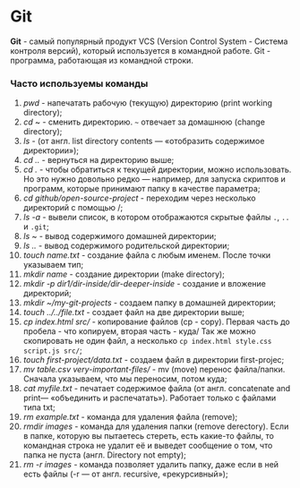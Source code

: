 # Git

**Git** - самый популярный продукт VCS (Version Control System - Система контроля версий), который используется в командной работе. Git - программа, работающая из командной строки.


### Часто используемы команды


1. _pwd_ - напечатать рабочую (текущую) директорию (print working directory);
2. _cd_ ~ - сменить директорию. `~` отвечает за домашнюю (change directory);
3. _ls_ - (от англ. list directory contents — «отобразить содержимое директории»);
4. _cd .._ - вернуться на директорию выше;
5. _cd ._ - чтобы обратиться к текущей директории, можно использовать. Но это нужно довольно редко — например, для запуска скриптов и программ, которые принимают папку в качестве параметра;
6. _cd github/open-source-project_ - переходим через несколько директорий с помощью /;
7. _ls -a_ - вывели список, в котором отображаются скрытые файлы `.`, `..` и `.git`;
8. _ls_ ~ - вывод содержимого домашней директории;
9. _ls .._ - вывод содержимого родительской директории;
10. _touch name.txt_ - создание файла с любым именем. После точки указываем тип;
11. _mkdir name_ - создание директории (make directory);
12. _mkdir -p dir1/dir-inside/dir-deeper-inside_ - создание и вложение директорий;
13. _mkdir ~/my-git-projects_ - создаем папку в домашней директории;
14. _touch ../../file.txt_ - создает файл на две директории выше;
15. _cp index.html src/_ - копирование файлов (cp - copy). Первая часть до пробела - что копируем, вторая часть - куда/  Так же можно скопировать не один файл, а несколько `cp index.html style.css script.js src/`;
16. _touch first-project/data.txt_ - создаем файл в директории first-projec;
17. _mv table.csv very-important-files/_ - mv (move) перенос файла/папки. Сначала указываем, что мы переносим, потом куда;
18. _cat myfile.txt_ - печатает содержимое файла (от англ. concatenate and print— «объединить и распечатать»). Работает только с файлами типа txt;
19. _rm example.txt_ - команда для удаления файла (remove);
20. _rmdir images_ - команда для удаления папки (remove derectory). Если в папке, которую вы пытаетесь стереть, есть какие-то файлы, то командная строка не удалит её и выведет сообщение о том, что папка не пуста (англ. Directory not empty);
21. _rm -r images_ - команда позволяет удалить папку, даже если в ней есть файлы (-r — от англ. recursive, «рекурсивный»);